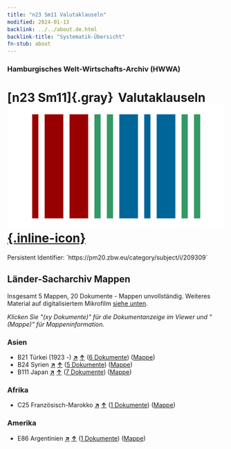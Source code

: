 ```yaml
---
title: "n23 Sm11 Valutaklauseln"
modified: 2024-01-13
backlink: ../../about.de.html
backlink-title: "Systematik-Übersicht"
fn-stub: about
---
```


### Hamburgisches Welt-Wirtschafts-Archiv (HWWA)

# [n23 Sm11]{.gray}&#8201; Valutaklauseln &#160; [![Wikidata](/images/Wikidata-logo.svg "Wikidata"){.inline-icon}](http://www.wikidata.org/entity/Q104710984)

<div class="hint">Persistent Identifier: `https://pm20.zbw.eu/category/subject/i/209309`</div>







## Länder-Sacharchiv Mappen






Insgesamt 5 Mappen, 20 Dokumente - Mappen unvollständig. Weiteres Material auf digitalisiertem Mikrofilm [siehe unten](#filmsections).

_Klicken Sie "(xy Dokumente)" für die Dokumentanzeige im Viewer und "(Mappe)" für Mappeninformation._




### Asien

- B21 Türkei (1923 -) [**&nearr;**](../../../geo/i/141111/about.de.html "Türkei (1923 -) (alle Mappen)") [**&uarr;**](../../../geo/about.de.html#B21 "Ländersystematik") (<a href="https://pm20.zbw.eu/iiifview/folder/sh/141111,209309" title="über: Türkei (1923 -) : Valutaklauseln" target="_blank">6 Dokumente</a>) ([Mappe](../../../../folder/sh/1411xx/141111/2093xx/209309/about.de.html))
- B24 Syrien [**&nearr;**](../../../geo/i/141114/about.de.html "Syrien (alle Mappen)") [**&uarr;**](../../../geo/about.de.html#B24 "Ländersystematik") (<a href="https://pm20.zbw.eu/iiifview/folder/sh/141114,209309" title="über: Syrien : Valutaklauseln" target="_blank">5 Dokumente</a>) ([Mappe](../../../../folder/sh/1411xx/141114/2093xx/209309/about.de.html))
- B111 Japan [**&nearr;**](../../../geo/i/141272/about.de.html "Japan (alle Mappen)") [**&uarr;**](../../../geo/about.de.html#B111 "Ländersystematik") (<a href="https://pm20.zbw.eu/iiifview/folder/sh/141272,209309" title="über: Japan : Valutaklauseln" target="_blank">7 Dokumente</a>) ([Mappe](../../../../folder/sh/1412xx/141272/2093xx/209309/about.de.html))

### Afrika

- C25 Französisch-Marokko [**&nearr;**](../../../geo/i/141358/about.de.html "Französisch-Marokko (alle Mappen)") [**&uarr;**](../../../geo/about.de.html#C25 "Ländersystematik") (<a href="https://pm20.zbw.eu/iiifview/folder/sh/141358,209309" title="über: Französisch-Marokko : Valutaklauseln" target="_blank">1 Dokumente</a>) ([Mappe](../../../../folder/sh/1413xx/141358/2093xx/209309/about.de.html))

### Amerika

- E86 Argentinien [**&nearr;**](../../../geo/i/141692/about.de.html "Argentinien (alle Mappen)") [**&uarr;**](../../../geo/about.de.html#E86 "Ländersystematik") (<a href="https://pm20.zbw.eu/iiifview/folder/sh/141692,209309" title="über: Argentinien : Valutaklauseln" target="_blank">1 Dokumente</a>) ([Mappe](../../../../folder/sh/1416xx/141692/2093xx/209309/about.de.html))



<a id="filmsections" />













